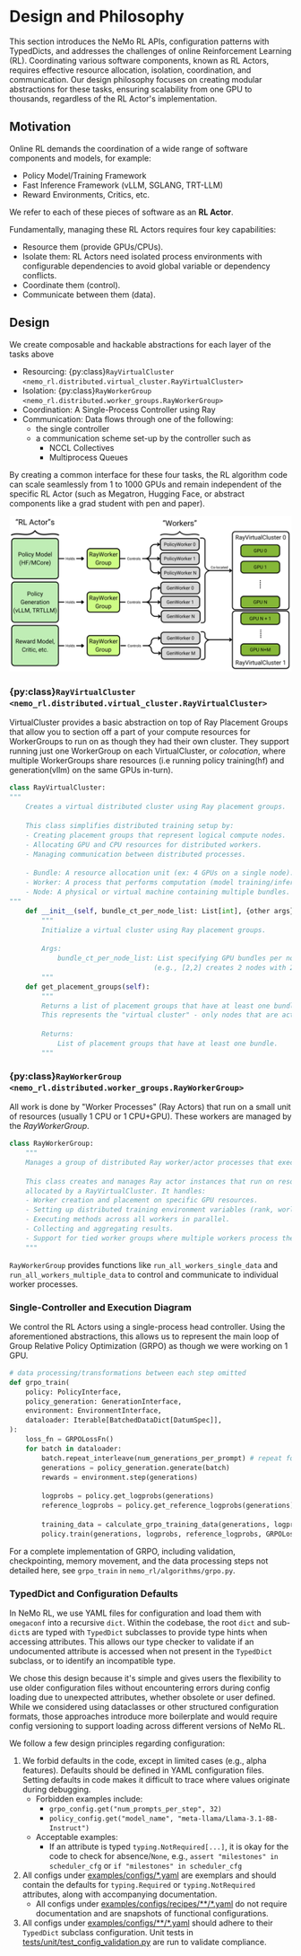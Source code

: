 # Design and Philosophy

This section introduces the NeMo RL APIs, configuration patterns with TypedDicts, and addresses the challenges of online Reinforcement Learning (RL). Coordinating various software components, known as RL Actors, requires effective resource allocation, isolation, coordination, and communication. Our design philosophy focuses on creating modular abstractions for these tasks, ensuring scalability from one GPU to thousands, regardless of the RL Actor's implementation.

## Motivation

Online RL demands the coordination of a wide range of software components and models, for example:
- Policy Model/Training Framework
- Fast Inference Framework (vLLM, SGLANG, TRT-LLM)
- Reward Environments, Critics, etc.

We refer to each of these pieces of software as an **RL Actor**.

Fundamentally, managing these RL Actors requires four key capabilities:
- Resource them (provide GPUs/CPUs).
- Isolate them: RL Actors need isolated process environments with configurable dependencies to avoid global variable or dependency conflicts.
- Coordinate them (control).
- Communicate between them (data).

## Design

We create composable and hackable abstractions for each layer of the tasks above
- Resourcing: {py:class}`RayVirtualCluster <nemo_rl.distributed.virtual_cluster.RayVirtualCluster>`
- Isolation: {py:class}`RayWorkerGroup <nemo_rl.distributed.worker_groups.RayWorkerGroup>`
- Coordination: A Single-Process Controller using Ray
- Communication: Data flows through one of the following:
  - the single controller 
  - a communication scheme set-up by the controller such as
    - NCCL Collectives
    - Multiprocess Queues

By creating a common interface for these four tasks, the RL algorithm code can scale seamlessly from 1 to 1000 GPUs and remain independent of the specific RL Actor (such as Megatron, Hugging Face, or abstract components like a grad student with pen and paper).

![actor-wg-worker-vc](../../assets/actor-wg-worker-vc.png)

### {py:class}`RayVirtualCluster <nemo_rl.distributed.virtual_cluster.RayVirtualCluster>`
VirtualCluster provides a basic abstraction on top of Ray Placement Groups that allow you to section off a part of your compute resources for WorkerGroups to run on as though they had their own cluster. They support running just one WorkerGroup on each VirtualCluster, or *colocation*, where multiple WorkerGroups share resources (i.e running policy training(hf) and generation(vllm) on the same GPUs in-turn).

```python
class RayVirtualCluster:
"""
    Creates a virtual distributed cluster using Ray placement groups.

    This class simplifies distributed training setup by:
    - Creating placement groups that represent logical compute nodes.
    - Allocating GPU and CPU resources for distributed workers.
    - Managing communication between distributed processes.

    - Bundle: A resource allocation unit (ex: 4 GPUs on a single node).
    - Worker: A process that performs computation (model training/inference).
    - Node: A physical or virtual machine containing multiple bundles.
"""
    def __init__(self, bundle_ct_per_node_list: List[int], {other args}):
        """
        Initialize a virtual cluster using Ray placement groups.

        Args:
            bundle_ct_per_node_list: List specifying GPU bundles per node
                                    (e.g., [2,2] creates 2 nodes with 2 GPU bundles each)
        """
    def get_placement_groups(self):
        """
        Returns a list of placement groups that have at least one bundle, filtering out empty nodes.
        This represents the "virtual cluster" - only nodes that are actually being used.

        Returns:
            List of placement groups that have at least one bundle.
        """
```

### {py:class}`RayWorkerGroup <nemo_rl.distributed.worker_groups.RayWorkerGroup>`
All work is done by "Worker Processes" (Ray Actors) that run on a small unit of resources (usually 1 CPU or 1 CPU+GPU). These workers are managed by the *RayWorkerGroup*.
```python
class RayWorkerGroup:
    """
    Manages a group of distributed Ray worker/actor processes that execute tasks in parallel.

    This class creates and manages Ray actor instances that run on resources
    allocated by a RayVirtualCluster. It handles:
    - Worker creation and placement on specific GPU resources.
    - Setting up distributed training environment variables (rank, world size, etc.).
    - Executing methods across all workers in parallel.
    - Collecting and aggregating results.
    - Support for tied worker groups where multiple workers process the same data.
    """
```
`RayWorkerGroup` provides functions like `run_all_workers_single_data` and `run_all_workers_multiple_data` to control and communicate to individual worker processes.


### Single-Controller and Execution Diagram

We control the RL Actors using a single-process head controller. Using the aforementioned abstractions, this allows us to represent the main loop of Group Relative Policy Optimization (GRPO) as though we were working on 1 GPU.

```python
# data processing/transformations between each step omitted
def grpo_train(
    policy: PolicyInterface,
    policy_generation: GenerationInterface,
    environment: EnvironmentInterface,
    dataloader: Iterable[BatchedDataDict[DatumSpec]],
):
    loss_fn = GRPOLossFn()
    for batch in dataloader:
        batch.repeat_interleave(num_generations_per_prompt) # repeat for GRPO
        generations = policy_generation.generate(batch) 
        rewards = environment.step(generations)

        logprobs = policy.get_logprobs(generations)
        reference_logprobs = policy.get_reference_logprobs(generations)

        training_data = calculate_grpo_training_data(generations, logprobs, reference_logprobs, rewards)
        policy.train(generations, logprobs, reference_logprobs, GRPOLossFn)
```
For a complete implementation of GRPO, including validation, checkpointing, memory movement, and the data processing steps not detailed here, see `grpo_train` in `nemo_rl/algorithms/grpo.py`.


### TypedDict and Configuration Defaults

In NeMo RL, we use YAML files for configuration and load them with `omegaconf` into a recursive `dict`. Within the codebase,
the root `dict` and sub-`dict`s are typed with `TypedDict` subclasses to provide type hints when accessing attributes. This
allows our type checker to validate if an undocumented attribute is accessed when not present in the `TypedDict` subclass,
or to identify an incompatible type.

We chose this design because it's simple and gives users the flexibility to use older configuration files without encountering errors during config loading due to unexpected attributes, whether obsolete or user defined. While we considered using dataclasses or other structured configuration formats, those approaches introduce more boilerplate and would require config versioning to support loading across different versions of NeMo RL.

We follow a few design principles regarding configuration:

1. We forbid defaults in the code, except in limited cases (e.g., alpha features). Defaults should be defined in YAML configuration files. Setting defaults in code makes it difficult to trace where values originate during debugging.
    * Forbidden examples include:
        * `grpo_config.get("num_prompts_per_step", 32)`
        * `policy_config.get("model_name", "meta-llama/Llama-3.1-8B-Instruct")`
    * Acceptable examples:
        * If an attribute is typed `typing.NotRequired[...]`, it is okay for the code to check for absence/`None`, e.g., `assert "milestones" in scheduler_cfg` or `if "milestones" in scheduler_cfg`
1. All configs under [examples/configs/*.yaml](https://github.com/NVIDIA-NeMo/RL/tree/main/examples/configs) are exemplars and should contain the defaults for `typing.Required` or `typing.NotRequired` attributes, along with accompanying documentation.
   * All configs under [examples/configs/recipes/**/*.yaml](https://github.com/NVIDIA-NeMo/RL/tree/main/examples/configs/recipes) do not require documentation and are snapshots of functional configurations.
1. All configs under [examples/configs/**/*.yaml](https://github.com/NVIDIA-NeMo/RL/tree/main/examples/configs) should adhere to their `TypedDict` subclass configuration. Unit tests in [tests/unit/test_config_validation.py](https://github.com/NVIDIA-NeMo/RL/blob/main/tests/unit/test_config_validation.py) are run to validate compliance.
